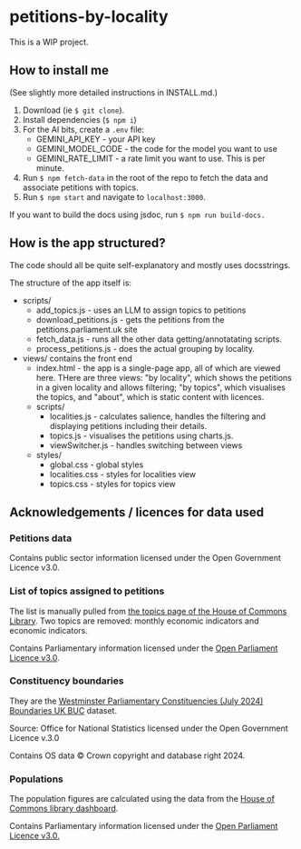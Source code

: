 # petitions-by-locality

This is a WIP project.

## How to install me

(See slightly more detailed instructions in INSTALL.md.)

1. Download (ie `$ git clone`). 
2. Install dependencies (`$ npm i`)
3. For the AI bits, create a `.env` file: 
    - GEMINI_API_KEY - your API key 
    - GEMINI_MODEL_CODE - the code for the model you want to use 
    - GEMINI_RATE_LIMIT - a rate limit you want to use. This is per minute. 
4. Run `$ npm fetch-data` in the root of the repo to fetch the data and associate petitions with topics. 
5. Run `$ npm start` and navigate to `localhost:3000`. 

If you want to build the docs using jsdoc, run `$ npm run build-docs.`

## How is the app structured?

The code should all be quite self-explanatory and mostly uses docsstrings. 

The structure of the app itself is: 

- scripts/ 
  - add_topics.js - uses an LLM to assign topics to petitions 
  - download_petitions.js - gets the petitions from the petitions.parliament.uk site 
  - fetch_data.js - runs all the other data getting/annotatating scripts. 
  - process_petitions.js - does the actual grouping by locality. 
- views/ contains the front end 
  - index.html - the app is a single-page app, all of which are viewed here. THere are three views: "by locality", which shows the petitions in a given locality and allows filtering; "by topics", which visualises the topics, and "about", which is static content with licences. 
  - scripts/ 
    - localities.js - calculates salience, handles the filtering and displaying petitions including their details. 
    - topics.js - visualises the petitions using charts.js. 
    - viewSwitcher.js - handles switching between views 
  - styles/ 
    - global.css - global styles 
    - localities.css - styles for localities view 
    - topics.css - styles for topics view 

## Acknowledgements / licences for data used


### Petitions data
Contains public sector information licensed under the Open Government Licence v3.0.

### List of topics assigned to petitions 

The list is manually pulled from [the topics page of the House of Commons Library](https://commonslibrary.parliament.uk/research/full-topic-list/). Two topics are removed: monthly economic indicators and economic indicators. 

Contains Parliamentary information licensed under the [Open Parliament Licence v3.0](https://www.parliament.uk/site-information/copyright-parliament/open-parliament-licence/). 

### Constituency boundaries 

They are the [Westminster Parliamentary Constituencies (July 2024) Boundaries UK BUC](geoportal.statistics.gov.uk/datasets/ef63f363ac824b79ae9670744fcc4307_0/) dataset. 

Source: Office for National Statistics licensed under the Open Government Licence v.3.0

Contains OS data © Crown copyright and database right 2024.

### Populations 

The population figures are calculated using the data from the [House of Commons library dashboard](https://commonslibrary.parliament.uk/constituency-statistics-population-by-age/).

Contains Parliamentary information licensed under the [Open Parliament Licence v3.0.](https://www.parliament.uk/site-information/copyright-parliament/open-parliament-licence/)

